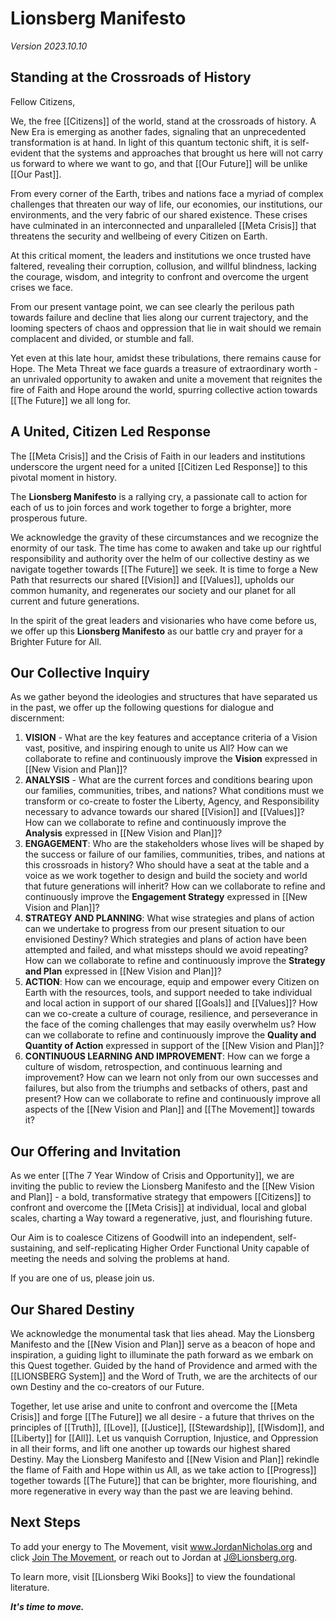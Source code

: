 # Lionsberg Manifesto 

*Version 2023.10.10*

## Standing at the Crossroads of History   

Fellow Citizens,

We, the free [[Citizens]] of the world, stand at the crossroads of history. A New Era is emerging as another fades, signaling that an unprecedented transformation is at hand. In light of this quantum tectonic shift, it is self-evident that the systems and approaches that brought us here will not carry us forward to where we want to go, and that [[Our Future]] will be unlike [[Our Past]]. 

From every corner of the Earth, tribes and nations face a myriad of complex challenges that threaten our way of life, our economies, our institutions, our environments, and the very fabric of our shared existence. These crises have culminated in an interconnected and unparalleled [[Meta Crisis]] that threatens the security and wellbeing of every Citizen on Earth. 

At this critical moment, the leaders and institutions we once trusted have faltered, revealing their corruption, collusion, and willful blindness, lacking the courage, wisdom, and integrity to confront and overcome the urgent crises we face.

From our present vantage point, we can see clearly the perilous path towards failure and decline that lies along our current trajectory, and the looming specters of chaos and oppression that lie in wait should we remain complacent and divided, or stumble and fall. 

Yet even at this late hour, amidst these tribulations, there remains cause for Hope. The Meta Threat we face guards a treasure of extraordinary worth - an unrivaled opportunity to awaken and unite a movement that reignites the fire of Faith and Hope around the world, spurring collective action towards [[The Future]] we all long for. 

## A United, Citizen Led Response 

The [[Meta Crisis]] and the Crisis of Faith in our leaders and institutions underscore the urgent need for a united [[Citizen Led Response]] to this pivotal moment in history.

The **Lionsberg Manifesto** is a rallying cry, a passionate call to action for each of us to join forces and work together to forge a brighter, more prosperous future. 

We acknowledge the gravity of these circumstances and we recognize the enormity of our task. The time has come to awaken and take up our rightful responsibility and authority over the helm of our collective destiny as we navigate together towards [[The Future]] we seek. It is time to forge a New Path that resurrects our shared [[Vision]] and [[Values]], upholds our common humanity, and regenerates our society and our planet for all current and future generations. 

In the spirit of the great leaders and visionaries who have come before us, we offer up this **Lionsberg Manifesto** as our battle cry and prayer for a Brighter Future for All. 

## Our Collective Inquiry 

As we gather beyond the ideologies and structures that have separated us in the past, we offer up the following questions for dialogue and discernment: 

1. **VISION** - What are the key features and acceptance criteria of a Vision vast, positive, and inspiring enough to unite us All? How can we collaborate to refine and continuously improve the **Vision** expressed in [[New Vision and Plan]]? 
2. **ANALYSIS** -  What are the current forces and conditions bearing upon our families, communities, tribes, and nations? What conditions must we transform or co-create to foster the Liberty, Agency, and Responsibility necessary to advance towards our shared [[Vision]] and [[Values]]? How can we collaborate to refine and continuously improve the **Analysis** expressed in [[New Vision and Plan]]?
3. **ENGAGEMENT**: Who are the stakeholders whose lives will be shaped by the success or failure of our families, communities, tribes, and nations at this crossroads in history? Who should have a seat at the table and a voice as we work together to design and build the society and world that future generations will inherit? How can we collaborate to refine and continuously improve the **Engagement Strategy** expressed in [[New Vision and Plan]]?
4. **STRATEGY AND PLANNING**: What wise strategies and plans of action can we undertake to progress from our present situation to our envisioned Destiny? Which strategies and plans of action have been attempted and failed, and what missteps should we avoid repeating? How can we collaborate to refine and continuously improve the **Strategy and Plan** expressed in [[New Vision and Plan]]?
5. **ACTION**: How can we encourage, equip and empower every Citizen on Earth with the resources, tools, and support needed to take individual and local action in support of our shared [[Goals]] and [[Values]]? How can we co-create a culture of courage, resilience, and perseverance in the face of the coming challenges that may easily overwhelm us? How can we collaborate to refine and continuously improve the **Quality and Quantity of Action** expressed in support of the [[New Vision and Plan]]?
6. **CONTINUOUS LEARNING AND IMPROVEMENT**: How can we forge a culture of wisdom, retrospection, and continuous learning and improvement? How can we learn not only from our own successes and failures, but also from the triumphs and setbacks of others, past and present? How can we collaborate to refine and continuously improve all aspects of the [[New Vision and Plan]] and [[The Movement]] towards it?

## Our Offering and Invitation 

As we enter [[The 7 Year Window of Crisis and Opportunity]], we are inviting the public to review the Lionsberg Manifesto and the [[New Vision and Plan]] - a bold, transformative strategy that empowers [[Citizens]] to confront and overcome the [[Meta Crisis]] at individual, local and global scales, charting a Way toward a regenerative, just, and flourishing future. 

Our Aim is to coalesce Citizens of Goodwill into an independent, self-sustaining, and self-replicating Higher Order Functional Unity capable of meeting the needs and solving the problems at hand. 

If you are one of us, please join us. 
## Our Shared Destiny 

We acknowledge the monumental task that lies ahead. May the Lionsberg Manifesto and the [[New Vision and Plan]] serve as a beacon of hope and inspiration, a guiding light to illuminate the path forward as we embark on this Quest together. Guided by the hand of Providence and armed with the [[LIONSBERG System]] and the Word of Truth, we are the architects of our own Destiny and the co-creators of our Future. 

Together, let use arise and unite to confront and overcome the [[Meta Crisis]] and forge [[The Future]] we all desire - a future that thrives on the principles of [[Truth]], [[Love]], [[Justice]], [[Stewardship]], [[Wisdom]], and [[Liberty]] for [[All]]. Let us vanquish Corruption, Injustice, and Oppression in all their forms, and lift one another up towards our highest shared Destiny. May the Lionsberg Manifesto and [[New Vision and Plan]] rekindle the flame of Faith and Hope within us All, as we take action to [[Progress]] together towards [[The Future]] that can be brighter, more flourishing, and more regenerative in every way than the past we are leaving behind. 
## Next Steps

To add your energy to The Movement, visit www.JordanNicholas.org and click [Join The Movement](https://jordannicholas.org/join_the_movement), or reach out to Jordan at J@Lionsberg.org. 

To learn more, visit [[Lionsberg Wiki Books]] to view the foundational literature. 

***It's time to move.*** 